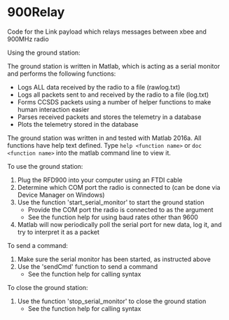 # 900Relay
Code for the Link payload which relays messages between xbee and 900MHz radio


Using the ground station:

The ground station is written in Matlab, which is acting as a serial monitor and performs the following functions:
* Logs ALL data received by the radio to a file (rawlog.txt)
* Logs all packets sent to and received by the radio to a file (log.txt)
* Forms CCSDS packets using a number of helper functions to make human interaction easier
* Parses received packets and stores the telemetry in a database
* Plots the telemetry stored in the database

The ground station was written in and tested with Matlab 2016a. All functions have help text defined. Type 
    ```
	help <function name>
	```
	or 
	```
	doc <function name>
    ```
into the matlab command line to view it.

To use the ground station:

1. Plug the RFD900 into your computer using an FTDI cable
2. Determine which COM port the radio is connected to (can be done via Device Manager on Windows)
3. Use the function 'start_serial_monitor' to start the ground station
    - Provide the COM port the radio is connected to as the argument
    - See the function help for using baud rates other than 9600
4. Matlab will now periodically poll the serial port for new data, log it, and try to interpret it as a packet

To send a command:

1. Make sure the serial monitor has been started, as instructed above
2. Use the 'sendCmd' function to send a command
	- See the function help for calling syntax
	
To close the ground station:

1. Use the function 'stop_serial_monitor' to close the ground station
	- See the function help for calling syntax